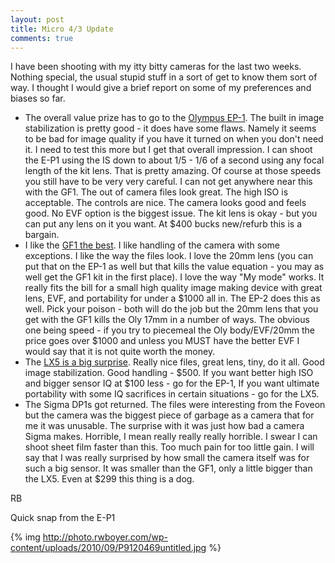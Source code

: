 ```yaml
---
layout: post
title: Micro 4/3 Update
comments: true
---
```

I have been shooting with my itty bitty cameras for the last two weeks. Nothing special, the usual stupid stuff in a sort of get to know them sort of way. I thought I would give a brief report on some of my preferences and biases so far.
<ul>
	<li>The overall value prize has to go to the <a href="http://www.amazon.com/gp/redirect.html?ie=UTF8&amp;location=http%3A%2F%2Fwww.amazon.com%2Fgp%2Foffer-listing%2FB002CGSYKS%3Fie%3DUTF8%26ref_%3Ddp_olp_refurbished%26qid%3D1285787301%26sr%3D8-1%26condition%3Drefurbished&amp;tag=rbde-20&amp;linkCode=ur2&amp;camp=1789&amp;creative=390957">Olympus EP-1</a>. The built in image stabilization is pretty good - it does have some flaws. Namely it seems to be bad for image quality if you have it turned on when you don't need it. I need to test this more but I get that overall impression. I can shoot the E-P1 using the IS down to about 1/5 - 1/6 of a second using any focal length of the kit lens. That is pretty amazing. Of course at those speeds you still have to be very very careful. I can not get anywhere near this with the GF1. The out of camera files look great. The high ISO is acceptable. The controls are nice. The camera looks good and feels good. No EVF option is the biggest issue. The kit lens is okay - but you can put any lens on it you want. At $400 bucks new/refurb this is a bargain.</li>
	<li>I like the <a href="http://www.amazon.com/gp/redirect.html?ie=UTF8&amp;location=http%3A%2F%2Fwww.amazon.com%2Fgp%2Foffer-listing%2FB002MUAEX4%3Fie%3DUTF8%26ref_%3Ddp_olp_new_map%26qid%3D1285787359%26sr%3D1-1%26condition%3Dnew&amp;tag=rbde-20&amp;linkCode=ur2&amp;camp=1789&amp;creative=390957">GF1 the best</a>. I like handling of the camera with some exceptions. I like the way the files look. I love the 20mm lens (you can put that on the EP-1 as well but that kills the value equation - you may as well get the GF1 kit in the first place). I love the way "My mode" works. It really fits the bill for a small high quality image making device with great lens, EVF, and portability for under a $1000 all in. The EP-2 does this as well. Pick your poison - both will do the job but the 20mm lens that you get with the GF1 kills the Oly 17mm in a number of ways. The obvious one being speed - if you try to piecemeal the Oly body/EVF/20mm the price goes over $1000 and unless you MUST have the better EVF I would say that it is not quite worth the money.</li>
	<li>The <a href="http://www.amazon.com/gp/redirect.html?ie=UTF8&amp;location=http%3A%2F%2Fwww.amazon.com%2Fgp%2Foffer-listing%2FB003WJR69E%3Fie%3DUTF8%26ref_%3Ddp_olp_new%26qid%3D1285787413%26sr%3D1-1%26condition%3Dnew&amp;tag=rbde-20&amp;linkCode=ur2&amp;camp=1789&amp;creative=390957">LX5 is a big surprise</a>. Really nice files, great lens, tiny, do it all. Good image stabilization. Good handling - $500. If you want better high ISO and bigger sensor IQ at $100 less - go for the EP-1, If you want ultimate portability with some IQ sacrifices in certain situations - go for the LX5.</li>
	<li>The Sigma DP1s got returned. The files were interesting from the Foveon but the camera was the biggest piece of garbage as a camera that for me it was unusable. The surprise with it was just how bad a camera Sigma makes. Horrible, I mean really really really horrible. I swear I can shoot sheet film faster than this. Too much pain for too little gain. I will say that I was really surprised by how small the camera itself was for such a big sensor. It was smaller than the GF1, only a little bigger than the LX5. Even at $299 this thing is a dog.</li>
</ul>
RB

Quick snap from the E-P1

{% img http://photo.rwboyer.com/wp-content/uploads/2010/09/P9120469untitled.jpg %} 